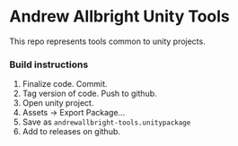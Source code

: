 # Andrew Allbright Unity Tools
This repo represents tools common to unity projects.

### Build instructions
1. Finalize code. Commit.
1. Tag version of code. Push to github.
1. Open unity project.
1. Assets -> Export Package...
1. Save as `andrewallbright-tools.unitypackage`
1. Add to releases on github.